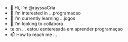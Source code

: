 - 👋 Hi, I’m @rayssaCria
- 👀 I’m interested in ...programacao
- 🌱 I’m currently learning ...jogos
- 💞️ I’m looking to collabora
- te on ...  estou esnteresada em aprender programaçao
- 📫 How to reach me ...

<!---
rayssaCria/rayssaCria is a ✨ special ✨ repository because its `README.md` (this file) appears on your GitHub profile.
You can click the Preview link to take a look at your changes.
--->
